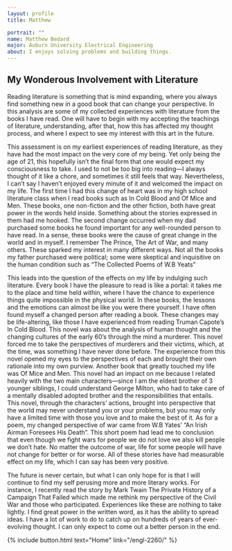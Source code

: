 ```yaml
---
layout: profile
title: Matthew

portrait: ""
name: Matthew Bedard
major: Auburn University Electrical Engineering
about: I enjoys solving problems and building things.
---
```

## My Wonderous Involvement with Literature

Reading literature is something that is mind expanding, where you always find something new in a good book that can change your perspective. In this analysis are some of my collected experiences with literature from the books I have read. One will have to begin with my accepting the teachings of literature, understanding, after that, how this has affected my thought process, and where I expect to see my interest with this art in the future.

This assessment is on my earliest experiences of reading literature, as they have had the most impact on the very core of my being. Yet only being the age of 21, this hopefully isn’t the final form that one would expect my consciousness to take. I used to not be too big into reading—I always thought of it like a chore, and sometimes it still feels that way. Nevertheless, I can’t say I haven’t enjoyed every minute of it and welcomed the impact on my life. The first time I had this change of heart was in my high school literature class when I read books such as In Cold Blood and Of Mice and Men. These books, one non-fiction and the other fiction, both have great power in the words held inside. Something about the stories expressed in them had me hooked. The second change occurred when my dad purchased some books he found important for any well-rounded person to have read. In a sense, these books were the cause of great change in the world and in myself. I remember The Prince, The Art of War, and many others. These sparked my interest in many different ways. Not all the books my father purchased were political; some were skeptical and inquisitive on the human condition such as “The Collected Poems of W.B Yeats”

This leads into the question of the effects on my life by indulging such literature. Every book I have the pleasure to read is like a portal: it takes me to the place and time held within, where I have the chance to experience things quite impossible in the physical world. In these books, the lessons and the emotions can almost be like you were there yourself. I have often found myself a changed person after reading a book. These changes may be life-altering, like those I have experienced from reading Truman Capote’s In Cold Blood. This novel was about the analysis of human thought and the changing cultures of the early 60’s through the mind a murderer. This novel forced me to take the perspectives of murderers and their victims, which, at the time, was something I have never done before. The experience from this novel opened my eyes to the perspectives of each and brought their own rationale into my own purview. Another book that greatly touched my life was Of Mice and Men. This novel had an impact on me because I related heavily with the two main characters—since I am the eldest brother of 3 younger siblings, I could understand George Milton, who had to take care of a mentally disabled adopted brother and the responsibilities that entails. This novel, through the characters’ actions, brought into perspective that the world may never understand you or your problems, but you may only have a limited time with those you love and to make the best of it. As for a poem, my changed perspective of war came from W.B Yates’ “An Irish Airman Foresees His Death”. This short poem had lead me to conclusion that even though we fight wars for people we do not love we also kill people we don’t hate. No matter the outcome of war, life for some people will have not change for better or for worse. All of these stories have had measurable effect on my life, which I can say has been very positive. 
	
 The future is never certain, but what I can only hope for is that I will continue to find my self perusing more and more literary works. For instance, I recently read the story by Mark Twain The Private History of a Campaign That Failed which made me rethink my perspective of the Civil War and those who participated. Experiences like these are nothing to take lightly. I find great power in the written word, as it has the ability to spread ideas. I have a lot of work to do to catch up on hundreds of years of ever-evolving thought. I can only expect to come out a better person in the end.

<div>{% include button.html text="Home" link="/engl-2260/" %}</div>